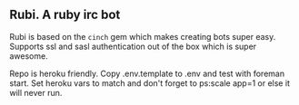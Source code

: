 Rubi. A ruby irc bot
--------------------

Rubi is based on the `cinch` gem which makes creating bots super easy. Supports ssl and sasl authentication out of the box which is super awesome.

Repo is heroku friendly. Copy .env.template to .env and test with foreman start. Set heroku vars to match and don't forget to ps:scale app=1 or else it will never run.
